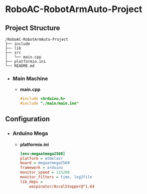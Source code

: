 # RoboAC-RobotArmAuto-Project
## Project Structure
```
/RoboAC-RobotArmAuto-Project
├── include
├── lib
├── src
│   └── main.cpp
├── platformio.ini
└── README.md
```
- ### Main Machine
  - **main.cpp**
    ```cpp
    #include <Arduino.h>
    #include "./main/main.ino"
    ```

## Configuration
- ### Arduino Mega
  - **platformio.ini**
    ```ini
    [env:megaatmega2560]
    platform = atmelavr
    board = megaatmega2560
    framework = arduino
    monitor_speed = 115200
    monitor_filters = time, log2file
    lib_deps =
    	waspinator/AccelStepper@^1.64
    ```